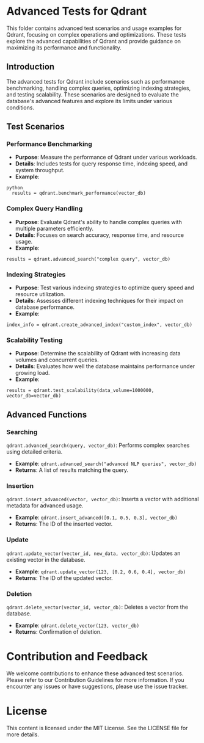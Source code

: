 # Advanced Tests for Qdrant

This folder contains advanced test scenarios and usage examples for Qdrant, focusing on complex operations and optimizations. These tests explore the advanced capabilities of Qdrant and provide guidance on maximizing its performance and functionality.

## Introduction

The advanced tests for Qdrant include scenarios such as performance benchmarking, handling complex queries, optimizing indexing strategies, and testing scalability. These scenarios are designed to evaluate the database's advanced features and explore its limits under various conditions.

## Test Scenarios

### Performance Benchmarking
- **Purpose**: Measure the performance of Qdrant under various workloads.
- **Details**: Includes tests for query response time, indexing speed, and system throughput.
- **Example**: 
```
python
  results = qdrant.benchmark_performance(vector_db)
```

### Complex Query Handling
- **Purpose**: Evaluate Qdrant's ability to handle complex queries with multiple parameters efficiently.
- **Details**: Focuses on search accuracy, response time, and resource usage.
- **Example**:

```
results = qdrant.advanced_search("complex query", vector_db)
```

### Indexing Strategies
- **Purpose**: Test various indexing strategies to optimize query speed and resource utilization.
- **Details**: Assesses different indexing techniques for their impact on database performance.
- **Example**:

```
index_info = qdrant.create_advanced_index("custom_index", vector_db)
```

### Scalability Testing
- **Purpose**: Determine the scalability of Qdrant with increasing data volumes and concurrent queries.
- **Details**: Evaluates how well the database maintains performance under growing load.
- **Example**:

```
results = qdrant.test_scalability(data_volume=1000000, vector_db=vector_db)
```

## Advanced Functions

### Searching
`qdrant.advanced_search(query, vector_db)`: Performs complex searches using detailed criteria.
- **Example**: `qdrant.advanced_search("advanced NLP queries", vector_db)`
- **Returns**: A list of results matching the query.

### Insertion
`qdrant.insert_advanced(vector, vector_db)`: Inserts a vector with additional metadata for advanced usage.
- **Example**: `qdrant.insert_advanced([0.1, 0.5, 0.3], vector_db)`
- **Returns**: The ID of the inserted vector.

### Update
`qdrant.update_vector(vector_id, new_data, vector_db)`: Updates an existing vector in the database.
- **Example**: `qdrant.update_vector(123, [0.2, 0.6, 0.4], vector_db)`
- **Returns**: The ID of the updated vector.

### Deletion
`qdrant.delete_vector(vector_id, vector_db)`: Deletes a vector from the database.
- **Example**: `qdrant.delete_vector(123, vector_db)`
- **Returns**: Confirmation of deletion.

# Contribution and Feedback
We welcome contributions to enhance these advanced test scenarios. Please refer to our Contribution Guidelines for more information. If you encounter any issues or have suggestions, please use the issue tracker.

# License
This content is licensed under the MIT License. See the LICENSE file for more details.
